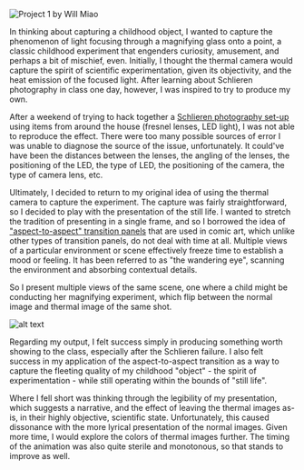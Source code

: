 ![Project 1](http://i.imgur.com/yKDVy1O.png)
by Will Miao

In thinking about capturing a childhood object, I wanted to capture the phenomenon of light focusing through a magnifying glass onto a point, a classic childhood experiment that engenders curiosity, amusement, and perhaps a bit of mischief, even. Initially, I thought the thermal camera would capture the spirit of scientific experimentation, given its objectivity, and the heat emission of the focused light. After learning about Schlieren photography in class one day, however, I was inspired to try to produce my own. 

After a weekend of trying to hack together a [Schlieren photography set-up](http://www.instructables.com/id/DIY-Schlieren-Flow-Visualization/) using items from around the house (fresnel lenses, LED light), I was not able to reproduce the effect. There were too many possible sources of error I was unable to diagnose the source of the issue, unfortunately. It could've have been the distances between the lenses, the angling of the lenses, the positioning of the LED, the type of LED, the positioning of the camera, the type of camera lens, etc.  

Ultimately, I decided to return to my original idea of using the thermal camera to capture the experiment. The capture was fairly straightforward, so I decided to play with the presentation of the still life. I wanted to stretch the tradition of presenting in a single frame, and so I borrowed the idea of ["aspect-to-aspect" transition panels](http://www.fourcolorcriticism.com/wp-content/uploads/2011/01/Aspect-to-Aspect-small.jpg) that are used in comic art, which unlike other types of transition panels, do not deal with time at all. Multiple views of a particular environment or scene effectively freeze time to establish a mood or feeling. It has been referred to as "the wandering eye", scanning the environment and absorbing contextual details.

So I present multiple views of the same scene, one where a child might be conducting her magnifying experiment, which flip between the normal image and thermal image of the same shot.

![alt text](http://cdn.makeagif.com/media/9-23-2015/P__T4U.gif)

Regarding my output, I felt success simply in producing something worth showing to the class, especially after the Schlieren failure. I also felt success in my application of the aspect-to-aspect transition as a way to capture the fleeting quality of my childhood "object" - the spirit of experimentation - while still operating within the bounds of "still life". 

Where I fell short was thinking through the legibility of my presentation, which suggests a narrative, and the effect of leaving the thermal images as-is, in their highly objective, scientific state. Unfortunately, this caused dissonance with the more lyrical presentation of the normal images. Given more time, I would explore the colors of thermal images further. The timing of the animation was also quite sterile and monotonous, so that stands to improve as well.
